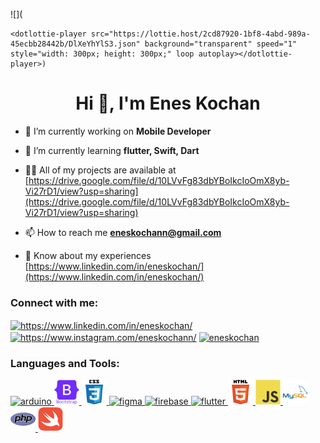 ![](<script src="https://unpkg.com/@dotlottie/player-component@latest/dist/dotlottie-player.mjs" type="module"></script> 

    <dotlottie-player src="https://lottie.host/2cd87920-1bf8-4abd-989a-45ecbb28442b/DlXeYhYlS3.json" background="transparent" speed="1" style="width: 300px; height: 300px;" loop autoplay></dotlottie-player>)
<h1 align="center">Hi 👋, I'm Enes Kochan</h1>

- 🔭 I’m currently working on **Mobile Developer**

- 🌱 I’m currently learning **flutter, Swift, Dart**

- 👨‍💻 All of my projects are available at [https://drive.google.com/file/d/10LVvFg83dbYBoIkcIoOmX8yb-Vi27rD1/view?usp=sharing](https://drive.google.com/file/d/10LVvFg83dbYBoIkcIoOmX8yb-Vi27rD1/view?usp=sharing)

- 📫 How to reach me **eneskochann@gmail.com**

- 📄 Know about my experiences [https://www.linkedin.com/in/eneskochan/](https://www.linkedin.com/in/eneskochan/)

<h3 align="left">Connect with me:</h3>
<p align="left">
<a href="https://linkedin.com/in/https://www.linkedin.com/in/eneskochan/" target="blank"><img align="center" src="https://raw.githubusercontent.com/rahuldkjain/github-profile-readme-generator/master/src/images/icons/Social/linked-in-alt.svg" alt="https://www.linkedin.com/in/eneskochan/" height="30" width="40" /></a>
<a href="https://instagram.com/https://www.instagram.com/eneskochann/" target="blank"><img align="center" src="https://raw.githubusercontent.com/rahuldkjain/github-profile-readme-generator/master/src/images/icons/Social/instagram.svg" alt="https://www.instagram.com/eneskochann/" height="30" width="40" /></a>
<a href="https://discord.gg/eneskochan" target="blank"><img align="center" src="https://raw.githubusercontent.com/rahuldkjain/github-profile-readme-generator/master/src/images/icons/Social/discord.svg" alt="eneskochan" height="30" width="40" /></a>
</p>

<h3 align="left">Languages and Tools:</h3>
<p align="left"> <a href="https://www.arduino.cc/" target="_blank" rel="noreferrer"> <img src="https://cdn.worldvectorlogo.com/logos/arduino-1.svg" alt="arduino" width="40" height="40"/> </a> <a href="https://getbootstrap.com" target="_blank" rel="noreferrer"> <img src="https://raw.githubusercontent.com/devicons/devicon/master/icons/bootstrap/bootstrap-plain-wordmark.svg" alt="bootstrap" width="40" height="40"/> </a> <a href="https://www.w3schools.com/css/" target="_blank" rel="noreferrer"> <img src="https://raw.githubusercontent.com/devicons/devicon/master/icons/css3/css3-original-wordmark.svg" alt="css3" width="40" height="40"/> </a> <a href="https://www.figma.com/" target="_blank" rel="noreferrer"> <img src="https://www.vectorlogo.zone/logos/figma/figma-icon.svg" alt="figma" width="40" height="40"/> </a> <a href="https://firebase.google.com/" target="_blank" rel="noreferrer"> <img src="https://www.vectorlogo.zone/logos/firebase/firebase-icon.svg" alt="firebase" width="40" height="40"/> </a> <a href="https://flutter.dev" target="_blank" rel="noreferrer"> <img src="https://www.vectorlogo.zone/logos/flutterio/flutterio-icon.svg" alt="flutter" width="40" height="40"/> </a> <a href="https://www.w3.org/html/" target="_blank" rel="noreferrer"> <img src="https://raw.githubusercontent.com/devicons/devicon/master/icons/html5/html5-original-wordmark.svg" alt="html5" width="40" height="40"/> </a> <a href="https://developer.mozilla.org/en-US/docs/Web/JavaScript" target="_blank" rel="noreferrer"> <img src="https://raw.githubusercontent.com/devicons/devicon/master/icons/javascript/javascript-original.svg" alt="javascript" width="40" height="40"/> </a> <a href="https://www.mysql.com/" target="_blank" rel="noreferrer"> <img src="https://raw.githubusercontent.com/devicons/devicon/master/icons/mysql/mysql-original-wordmark.svg" alt="mysql" width="40" height="40"/> </a> <a href="https://www.php.net" target="_blank" rel="noreferrer"> <img src="https://raw.githubusercontent.com/devicons/devicon/master/icons/php/php-original.svg" alt="php" width="40" height="40"/> </a> <a href="https://developer.apple.com/swift/" target="_blank" rel="noreferrer"> <img src="https://raw.githubusercontent.com/devicons/devicon/master/icons/swift/swift-original.svg" alt="swift" width="40" height="40"/> </a> </p>
